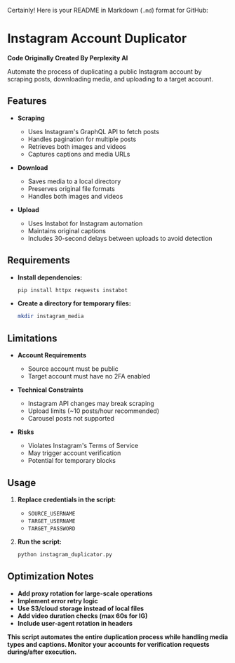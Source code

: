 Certainly! Here is your README in Markdown (`.md`) format for GitHub:

# Instagram Account Duplicator

**Code Originally Created By Perplexity AI**

Automate the process of duplicating a public Instagram account by scraping posts, downloading media, and uploading to a target account.

## Features

- **Scraping**
  - Uses Instagram's GraphQL API to fetch posts
  - Handles pagination for multiple posts
  - Retrieves both images and videos
  - Captures captions and media URLs

- **Download**
  - Saves media to a local directory
  - Preserves original file formats
  - Handles both images and videos

- **Upload**
  - Uses Instabot for Instagram automation
  - Maintains original captions
  - Includes 30-second delays between uploads to avoid detection

## Requirements

- **Install dependencies:**
  ```bash
  pip install httpx requests instabot
  ```
- **Create a directory for temporary files:**
  ```bash
  mkdir instagram_media
  ```

## Limitations

- **Account Requirements**
  - Source account must be public
  - Target account must have no 2FA enabled

- **Technical Constraints**
  - Instagram API changes may break scraping
  - Upload limits (~10 posts/hour recommended)
  - Carousel posts not supported

- **Risks**
  - Violates Instagram's Terms of Service
  - May trigger account verification
  - Potential for temporary blocks

## Usage

1. **Replace credentials in the script:**
   - `SOURCE_USERNAME`
   - `TARGET_USERNAME`
   - `TARGET_PASSWORD`

2. **Run the script:**
   ```bash
   python instagram_duplicator.py
   ```

## Optimization Notes

- **Add proxy rotation for large-scale operations**
- **Implement error retry logic**
- **Use S3/cloud storage instead of local files**
- **Add video duration checks (max 60s for IG)**
- **Include user-agent rotation in headers**

**This script automates the entire duplication process while handling media types and captions. Monitor your accounts for verification requests during/after execution.**

